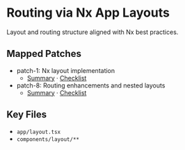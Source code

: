# Routing via Nx App Layouts

Layout and routing structure aligned with Nx best practices.

## Mapped Patches

- patch-1: Nx layout implementation
  - [Summary](../patch-1/PATCH1_SUMMARY.md) · [Checklist](../patch-1/PATCH1_CHECKLIST.md)
- patch-8: Routing enhancements and nested layouts
  - [Summary](../patch-8/PATCH8_SUMMARY.md) · [Checklist](../patch-8/PATCH8_CHECKLIST.md)

## Key Files

- `app/layout.tsx`
- `components/layout/**`
